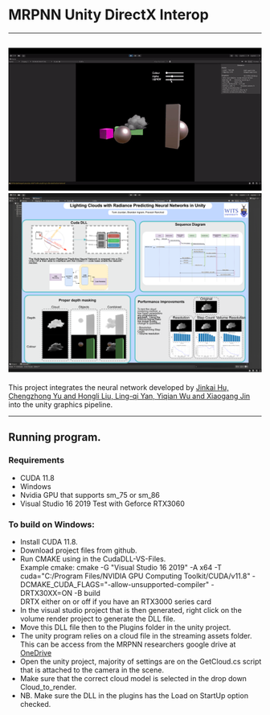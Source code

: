# MRPNN Unity DirectX Interop
---
![A funny dog GIF](./ReadMeResources/DemogGif.gif)
![A funny dog GIF](./ReadMeResources/poster.png)
---

This project integrates the neural network developed by [Jinkai Hu, Chengzhong Yu and Hongli Liu, Ling-qi Yan, Yiqian Wu and Xiaogang Jin](https://github.com/What-a-stupid-username/MRPNN/blob/main/README.md) into the unity graphics pipeline. 

---
## Running program. 
### Requirements
- CUDA 11.8
- Windows
- Nvidia GPU that supports sm_75 or sm_86
- Visual Studio 16 2019
Test with Geforce RTX3060

### To build on Windows:
- Install CUDA 11.8.
- Download project files from github.
- Run CMAKE using in the CudaDLL-VS-Files.  
    Example cmake: cmake -G "Visual Studio 16 2019" -A x64 -T cuda="C:/Program Files/NVIDIA GPU Computing Toolkit/CUDA/v11.8" -DCMAKE_CUDA_FLAGS="-allow-unsupported-compiler" -DRTX30XX=ON -B build  
DRTX either on or off if you have an RTX3000 series card  
- In the visual studio project that is then generated, right click on the volume render project to generate the DLL file.
- Move this DLL file then to the Plugins folder in the unity project.
- The unity program relies on a cloud file in the streaming assets folder. This can be access from the MRPNN researchers google drive at [OneDrive](https://1drv.ms/f/c/c6d71596bc679f33/QjOfZ7yWFdcggMZJBAAAAAAATuOe1hNOeD_D7Q)
- Open the unity project, majority of settings are on the GetCloud.cs script that is attached to the camera in the scene.
- Make sure that the correct cloud model is selected in the drop down Cloud_to_render.
- NB. Make sure the DLL in the plugins has the Load on StartUp option checked. 
